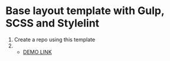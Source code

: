 # Base layout template with Gulp, SCSS and Stylelint
1. Create a repo using this template
1. - [DEMO LINK](https://serhii-vorona.github.io/miamiLanding/)
